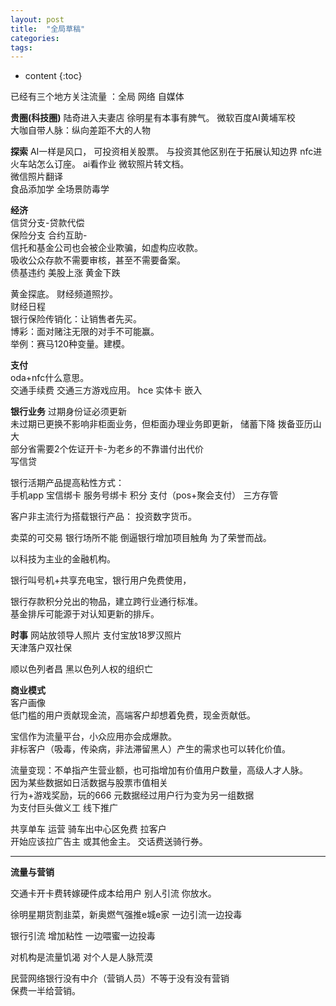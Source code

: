 ```yaml
---
layout: post
title:  "全局草稿"
categories:
tags:  
---
```


* content
{:toc}

已经有三个地方关注流量 ：全局 网络 自媒体

**贵圈(科技圈)**
陆奇进入夫妻店
徐明星有本事有脾气。
微软百度AI黄埔军校  
大咖自带人脉：纵向差距不大的人物

**探索**
AI一样是风口， 可投资相关股票。
与投资其他区别在于拓展认知边界
nfc进火车站怎么订座。
ai看作业
微软照片转文档。  
微信照片翻译  
食品添加学 全场景防毒学  

**经济**  
信贷分支-贷款代偿    
保险分支 合约互助-  
信托和基金公司也会被企业欺骗，如虚构应收款。  
吸收公众存款不需要审核，甚至不需要备案。  
债基违约 美股上涨 黄金下跌

黄金探底。 财经频道照抄。  
财经日程  
银行保险传销化：让销售者先买。  
博彩：面对赌注无限的对手不可能赢。  
举例：赛马120种变量。建模。  

**支付**  
oda+nfc什么意思。    
交通手续费 交通三方游戏应用。
hce 实体卡 嵌入

**银行业务**
过期身份证必须更新  
未过期已更换不影响非柜面业务，但柜面办理业务即更新，
储蓄下降 拨备亚历山大  
部分省需要2个佐证开卡-为老乡的不靠谱付出代价   
写信贷   

银行活期产品提高粘性方式：  
手机app 宝信绑卡 服务号绑卡 积分 支付（pos+聚会支付） 三方存管  

客户非主流行为搭载银行产品：
投资数字货币。  

卖菜的可交易 银行场所不能 倒逼银行增加项目触角 为了荣誉而战。

以科技为主业的金融机构。  

银行叫号机+共享充电宝，银行用户免费使用，  

银行存款积分兑出的物品，建立跨行业通行标准。  
基金排斥可能源于对认知更新的排斥。  

**时事**
网站放领导人照片 支付宝放18罗汉照片    
天津落户双社保    

顺以色列者昌  黑以色列人权的组织亡  

**商业模式**   
客户画像  
低门槛的用户贡献现金流，高端客户却想着免费，现金贡献低。  

宝信作为流量平台，小众应用亦会成爆款。  
非标客户（吸毒，传染病，非法滞留黑人）产生的需求也可以转化价值。  

流量变现：不单指产生营业额，也可指增加有价值用户数量，高级人才人脉。  
因为某些数据如日活数据与股票市值相关  
行为+游戏奖励，玩的666  元数据经过用户行为变为另一组数据  
为支付巨头做义工 线下推广  

共享单车
运营
骑车出中心区免费
拉客户  
开始应该拉广告主 或其他金主。
交话费送骑行券。  


---
**流量与营销**

交通卡开卡费转嫁硬件成本给用户
别人引流 你放水。

徐明星期货割韭菜，新奥燃气强推e城e家
一边引流一边投毒

银行引流 增加粘性
一边喂蜜一边投毒  

对机构是流量饥渴  对个人是人脉荒漠  

民营网络银行没有中介（营销人员）不等于没有没有营销  
保费一半给营销。
